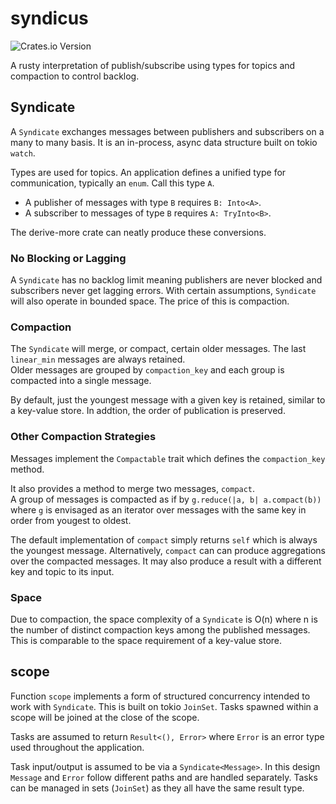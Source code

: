 # syndicus

![Crates.io Version](https://img.shields.io/crates/v/syndicus)

A rusty interpretation of publish/subscribe using types for topics
and compaction to control backlog.

## Syndicate

A `Syndicate` exchanges messages between publishers and subscribers on a many to many basis. 
It is an in-process, async data structure built on tokio `watch`. 

Types are used for topics. An application defines a unified type for communication, 
typically an `enum`. Call this type `A`.  

- A publisher of messages with type `B` requires `B: Into<A>`.  
- A subscriber to messages of type `B` requires `A: TryInto<B>`.

The derive-more crate can neatly produce these conversions.

### No Blocking or Lagging

A `Syndicate` has no backlog limit meaning publishers are never blocked and 
subscribers never get lagging errors. With certain assumptions, `Syndicate`
will also operate in bounded space.  The price of this is compaction. 

### Compaction

The `Syndicate` will merge, or compact, certain older messages.
The last `linear_min` messages are always retained.  
Older messages are grouped by `compaction_key` 
and each group is compacted into a single message. 

By default, just the youngest message with a given key is retained,
similar to a key-value store. 
In addtion, the order of publication is preserved. 

### Other Compaction Strategies

Messages implement the `Compactable` trait which defines the `compaction_key` method.  

It also provides a method to merge two messages, `compact`.  
A group of messages is compacted as if by 
`g.reduce(|a, b| a.compact(b))` 
where `g` is envisaged as an iterator over messages with
the same key in order from yougest to oldest.

The default implementation of `compact` simply returns `self` which is
always the youngest message.  Alternatively, `compact` can 
can produce aggregations over the compacted messages.  It may also
produce a result with a different key and topic to its input.

### Space

Due to compaction, the space complexity of a `Syndicate` is O(n) 
where n is the number of distinct compaction keys among the published messages. 
This is comparable to the space requirement of a key-value store.

## scope

Function `scope` implements a form of structured concurrency intended to 
work with `Syndicate`. This is built on tokio `JoinSet`.  Tasks spawned within a scope 
will be joined at the close of the scope.  

Tasks are assumed to return `Result<(), Error>` where `Error` is an error type used 
throughout the application.  

Task input/output is assumed to be via a `Syndicate<Message>`. In this design 
`Message` and `Error` follow different paths and are handled separately.
Tasks can be managed in sets (`JoinSet`) as they all have the same result type.


